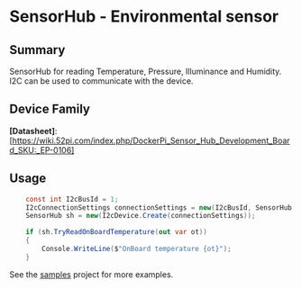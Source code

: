 ﻿# SensorHub - Environmental sensor

## Summary

SensorHub for reading Temperature, Pressure, Illuminance and Humidity. I2C can be used to communicate with the device.

## Device Family

**[Datasheet]**: [https://wiki.52pi.com/index.php/DockerPi_Sensor_Hub_Development_Board_SKU:_EP-0106]

## Usage

```C#
    const int I2cBusId = 1;
    I2cConnectionSettings connectionSettings = new(I2cBusId, SensorHub.DefaultI2cAddress);
    SensorHub sh = new(I2cDevice.Create(connectionSettings));

    if (sh.TryReadOnBoardTemperature(out var ot))
    {
        Console.WriteLine($"OnBoard temperature {ot}");
    }
```

See the [samples](samples) project for more examples.
